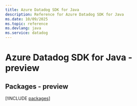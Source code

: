 ```yaml
---
title: Azure Datadog SDK for Java
description: Reference for Azure Datadog SDK for Java
ms.date: 10/09/2025
ms.topic: reference
ms.devlang: java
ms.service: datadog
---
```

# Azure Datadog SDK for Java - preview
## Packages - preview
[!INCLUDE [packages](datadog-index.md)]